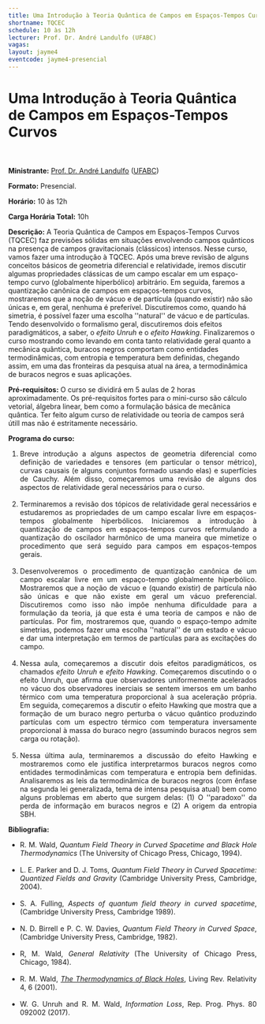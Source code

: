 ```yaml
---
title: Uma Introdução à Teoria Quântica de Campos em Espaços-Tempos Curvos
shortname: TQCEC
schedule: 10 às 12h
lecturer: Prof. Dr. André Landulfo (UFABC)
vagas:
layout: jayme4
eventcode: jayme4-presencial
---
```


# Uma Introdução à Teoria Quântica de Campos em Espaços-Tempos Curvos <br><br>

**Ministrante:** [Prof. Dr. André Landulfo](http://lattes.cnpq.br/2705752886744456) ([UFABC](https://www.ufabc.edu.br/))

**Formato:** Presencial.

**Horário:** 10 às 12h

**Carga Horária Total:** 10h

**Descrição:** A Teoria Quântica de Campos em Espaços-Tempos Curvos (TQCEC) faz previsões sólidas em
situações envolvendo campos quânticos na presença de campos gravitacionais (clássicos) intensos. Nesse curso, vamos fazer uma introdução à TQCEC. Após uma breve revisão de alguns conceitos básicos de geometria diferencial e relatividade, iremos discutir algumas propriedades clássicas de um campo escalar em um espaço-tempo curvo (globalmente hiperbólico) arbitrário. Em seguida, faremos a quantização canônica de campos em espaços-tempos curvos, mostraremos que a noção de vácuo e de partícula (quando existir) não são únicas e, em geral, nenhuma é preferível.
Discutiremos como, quando há simetria, é possível fazer uma escolha ''natural'' de vácuo e de partículas. Tendo desenvolvido o formalismo geral, discutiremos dois efeitos paradigmáticos, a saber, o <i>efeito Unruh</i> e o <i>efeito Hawking</i>. Finalizaremos o curso mostrando como levando em
conta tanto relatividade geral quanto a mecânica quântica, buracos negros comportam como
entidades termodinâmicas, com entropia e temperatura bem definidas, chegando assim, em uma
das fronteiras da pesquisa atual na área, a termodinâmica de buracos negros e suas aplicações.

**Pré-requisitos:**  O curso se dividirá em 5 aulas de 2 horas aproximadamente. Os pré-requisitos fortes para o mini-curso são cálculo vetorial, álgebra linear, bem como a formulação básica de mecânica quântica. Ter feito algum curso de relatividade ou teoria de campos será útill mas não é estritamente necessário.

**Programa do curso:**
<div style="text-align: justify">
 <ol>
  <li>Breve introdução a alguns aspectos de geometria diferencial como definição de variedades
    e tensores (em particular o tensor métrico), curvas causais (e alguns conjuntos formado usando elas) e superfícies de Cauchy. Além disso, começaremos uma revisão de alguns dos aspectos de relatividade geral necessários para o curso.</li> <br>
  
  <li>Terminaremos a revisão dos tópicos de relatividade geral necessários e estudaremos as
    propriedades de um campo escalar livre em espaços-tempos globalmente hiperbólicos. Iniciaremos
    a introdução à quantização de campos em espaços-tempos curvos reformulando a quantização do oscilador harmônico de uma maneira que mimetize o procedimento que será seguido para campos em espaços-tempos gerais.</li> <br>
  
  <li>Desenvolveremos o procedimento de quantização canônica de um campo escalar livre
    em um espaço-tempo globalmente hiperbólico. Mostraremos que a noção de vácuo e (quando
    existir) de partícula não são únicas e que não existe em geral um vácuo preferencial. Discutiremos
    como isso não impõe nenhuma dificuldade para a formulação da teoria, já que esta é uma teoria de
    campos e não de partículas. Por fim, mostraremos que, quando o espaço-tempo admite simetrias,
    podemos fazer uma escolha ''natural'' de um estado e vácuo e dar uma interpretação em termos
    de partículas para as excitações do campo.</li> <br>
  
  <li>Nessa aula, começaremos a discutir dois efeitos paradigmáticos, os chamados <i>efeito Unruh</i> e <i>efeito Hawking</i>. Começaremos discutindo o o efeito Unruh, que afirma que observadores
    uniformemente acelerados no vácuo dos observadores inerciais se sentem imersos em um banho térmico com uma temperatura proporcional à sua aceleração própria. Em seguida, começaremos a discutir o efeito Hawking que mostra que a formação de um buraco negro perturba o vácuo
    quântico produzindo partículas com um espectro térmico com temperatura inversamente proporcional à massa do buraco negro (assumindo buracos negros sem carga ou rotação).</li> <br>
  
  <li>Nessa última aula, terminaremos a discussão do efeito Hawking e mostraremos como
    ele justifica interpretarmos buracos negros como entidades termodinâmicas com temperatura e
    entropia bem definidas. Analisaremos as leis da termodinâmica de buracos negros (com ênfase
    na segunda lei generalizada, tema de intensa pesquisa atual) bem como alguns problemas em
    aberto que surgem delas: (1) O ''paradoxo'' da perda de  informação em buracos negros e (2) A
    origem da entropia SBH.</li>
 </ol>
</div>

**Bibliografia:**


<div style="text-align: justify">
 <ul>
  <li>R. M. Wald, <i>Quantum Field Theory in Curved Spacetime and Black Hole Thermodynamics</i> (The
University of Chicago Press, Chicago, 1994).</li><br>
   <li>L. E. Parker and D. J. Toms, <i>Quantum Field Theory in Curved Spacetime: Quantized Fields and
Gravity</i> (Cambridge University Press, Cambridge, 2004).</li><br>
  <li>S. A. Fulling, <i>Aspects of quantum field theory in curved spacetime</i>, (Cambridge University Press,
Cambridge 1989).</li><br>
  <li>N. D. Birrell e P. C. W. Davies, <i>Quantum Field Theory in Curved Space</i>, (Cambridge University
Press, Cambridge, 1982).</li><br>
  <li>R, M. Wald, <i>General Relativity</i> (The University of Chicago Press, Chicago, 1984).</li><br>
  <li>R. M. Wald,  <a href="https://link.springer.com/article/10.12942/lrr-2001-6"><i>The Thermodynamics of Black Holes</i></a>, Living Rev. Relativity 4, 6 (2001).</li><br>
  <li>W. G. Unruh and R. M. Wald, <i>Information Loss</i>, Rep. Prog. Phys. 80 092002 (2017).</li>
 </ul>
</div>

